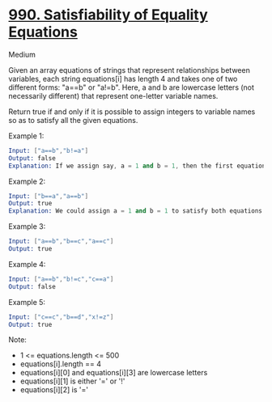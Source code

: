 # [990. Satisfiability of Equality Equations](https://leetcode.com/problems/satisfiability-of-equality-equations/)

Medium

Given an array equations of strings that represent relationships between variables, each string equations[i] has length 4 and takes one of two different forms: "a==b" or "a!=b".  Here, a and b are lowercase letters (not necessarily different) that represent one-letter variable names.

Return true if and only if it is possible to assign integers to variable names so as to satisfy all the given equations.

Example 1:

```s
Input: ["a==b","b!=a"]
Output: false
Explanation: If we assign say, a = 1 and b = 1, then the first equation is satisfied, but not the second.  There is no way to assign the variables to satisfy both equations.
```

Example 2:

```s
Input: ["b==a","a==b"]
Output: true
Explanation: We could assign a = 1 and b = 1 to satisfy both equations.
```

Example 3:

```s
Input: ["a==b","b==c","a==c"]
Output: true
```

Example 4:

```s
Input: ["a==b","b!=c","c==a"]
Output: false
```

Example 5:

```s
Input: ["c==c","b==d","x!=z"]
Output: true
```

Note:

- 1 <= equations.length <= 500
- equations[i].length == 4
- equations[i][0] and equations[i][3] are lowercase letters
- equations[i][1] is either '=' or '!'
- equations[i][2] is '='
